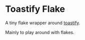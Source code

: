 # Toastify Flake

A tiny flake wrapper around [toastify](https://github.com/hoodie/toastify).

Mainly to play around with flakes.

